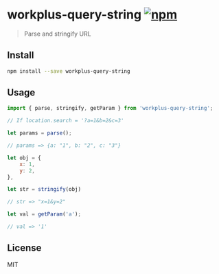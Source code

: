 # workplus-query-string [![npm](https://img.shields.io/npm/v/workplus-query-string.svg?maxAge=2592000?style=flat-square)]()

> Parse and stringify URL

## Install

```bash
npm install --save workplus-query-string
```

## Usage

```js
import { parse, stringify, getParam } from 'workplus-query-string';

// If location.search = '?a=1&b=2&c=3'

let params = parse();

// params => {a: "1", b: "2", c: "3"}

let obj = {
    x: 1,
    y: 2,
},

let str = stringify(obj)

// str => "x=1&y=2"

let val = getParam('a');

// val => '1'

```

## License

MIT